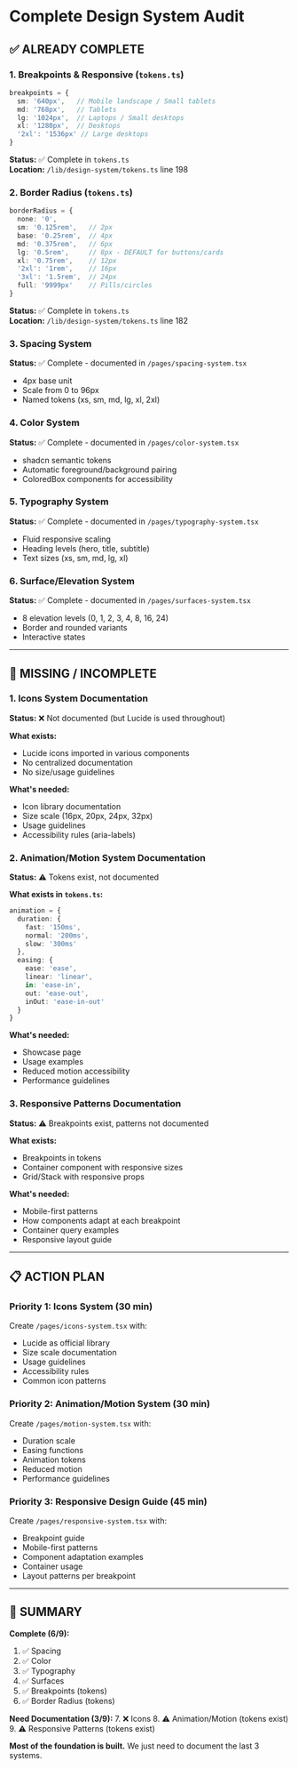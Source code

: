 # Complete Design System Audit

## ✅ ALREADY COMPLETE

### 1. Breakpoints & Responsive (`tokens.ts`)
```ts
breakpoints = {
  sm: '640px',   // Mobile landscape / Small tablets
  md: '768px',   // Tablets
  lg: '1024px',  // Laptops / Small desktops
  xl: '1280px',  // Desktops
  '2xl': '1536px' // Large desktops
}
```
**Status:** ✅ Complete in `tokens.ts`  
**Location:** `/lib/design-system/tokens.ts` line 198

### 2. Border Radius (`tokens.ts`)
```ts
borderRadius = {
  none: '0',
  sm: '0.125rem',   // 2px
  base: '0.25rem',  // 4px
  md: '0.375rem',   // 6px
  lg: '0.5rem',     // 8px - DEFAULT for buttons/cards
  xl: '0.75rem',    // 12px
  '2xl': '1rem',    // 16px
  '3xl': '1.5rem',  // 24px
  full: '9999px'    // Pills/circles
}
```
**Status:** ✅ Complete in `tokens.ts`  
**Location:** `/lib/design-system/tokens.ts` line 182

### 3. Spacing System
**Status:** ✅ Complete - documented in `/pages/spacing-system.tsx`
- 4px base unit
- Scale from 0 to 96px
- Named tokens (xs, sm, md, lg, xl, 2xl)

### 4. Color System
**Status:** ✅ Complete - documented in `/pages/color-system.tsx`
- shadcn semantic tokens
- Automatic foreground/background pairing
- ColoredBox components for accessibility

### 5. Typography System  
**Status:** ✅ Complete - documented in `/pages/typography-system.tsx`
- Fluid responsive scaling
- Heading levels (hero, title, subtitle)
- Text sizes (xs, sm, md, lg, xl)

### 6. Surface/Elevation System
**Status:** ✅ Complete - documented in `/pages/surfaces-system.tsx`
- 8 elevation levels (0, 1, 2, 3, 4, 8, 16, 24)
- Border and rounded variants
- Interactive states

---

## 🔴 MISSING / INCOMPLETE

### 1. Icons System Documentation
**Status:** ❌ Not documented (but Lucide is used throughout)

**What exists:**
- Lucide icons imported in various components
- No centralized documentation
- No size/usage guidelines

**What's needed:**
- Icon library documentation
- Size scale (16px, 20px, 24px, 32px)
- Usage guidelines
- Accessibility rules (aria-labels)

### 2. Animation/Motion System Documentation
**Status:** ⚠️ Tokens exist, not documented

**What exists in `tokens.ts`:**
```ts
animation = {
  duration: {
    fast: '150ms',
    normal: '200ms', 
    slow: '300ms'
  },
  easing: {
    ease: 'ease',
    linear: 'linear',
    in: 'ease-in',
    out: 'ease-out',
    inOut: 'ease-in-out'
  }
}
```

**What's needed:**
- Showcase page
- Usage examples
- Reduced motion accessibility
- Performance guidelines

### 3. Responsive Patterns Documentation
**Status:** ⚠️ Breakpoints exist, patterns not documented

**What exists:**
- Breakpoints in tokens
- Container component with responsive sizes
- Grid/Stack with responsive props

**What's needed:**
- Mobile-first patterns
- How components adapt at each breakpoint
- Container query examples
- Responsive layout guide

---

## 📋 ACTION PLAN

### Priority 1: Icons System (30 min)
Create `/pages/icons-system.tsx` with:
- Lucide as official library
- Size scale documentation
- Usage guidelines
- Accessibility rules
- Common icon patterns

### Priority 2: Animation/Motion System (30 min)
Create `/pages/motion-system.tsx` with:
- Duration scale
- Easing functions
- Animation tokens
- Reduced motion
- Performance guidelines

### Priority 3: Responsive Design Guide (45 min)
Create `/pages/responsive-system.tsx` with:
- Breakpoint guide
- Mobile-first patterns
- Component adaptation examples
- Container usage
- Layout patterns per breakpoint

---

## 🎯 SUMMARY

**Complete (6/9):**
1. ✅ Spacing
2. ✅ Color  
3. ✅ Typography
4. ✅ Surfaces
5. ✅ Breakpoints (tokens)
6. ✅ Border Radius (tokens)

**Need Documentation (3/9):**
7. ❌ Icons
8. ⚠️ Animation/Motion (tokens exist)
9. ⚠️ Responsive Patterns (tokens exist)

**Most of the foundation is built.** We just need to document the last 3 systems.
